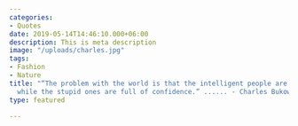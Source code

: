```yaml
---
categories:
- Quotes
date: 2019-05-14T14:46:10.000+06:00
description: This is meta description
image: "/uploads/charles.jpg"
tags:
- Fashion
- Nature
title: "“The problem with the world is that the intelligent people are full of doubts,
  while the stupid ones are full of confidence.” ...... - Charles Bukowski"
type: featured

---
```

